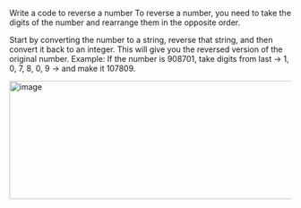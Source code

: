 Write a code to reverse a number
To reverse a number, you need to take the digits of the number and rearrange them in the opposite order.

Start by converting the number to a string, reverse that string, and then convert it back to an integer. This will give you the reversed version of the original number.
Example: If the number is 908701, take digits from last → 1, 0, 7, 8, 0, 9 → and make it 107809.

<img width="1063" height="211" alt="image" src="https://github.com/user-attachments/assets/8cb93e30-1261-4e6a-8ea9-4be31ab74069" />
